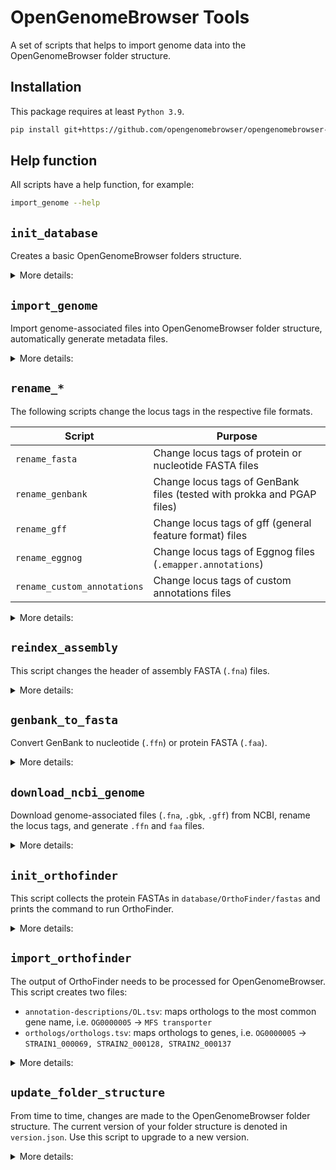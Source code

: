 # OpenGenomeBrowser Tools

A set of scripts that helps to import genome data into the OpenGenomeBrowser folder structure.

## Installation

This package requires at least `Python 3.9`.

```bash
pip install git+https://github.com/opengenomebrowser/opengenomebrowser-tools.git
```

## Help function

All scripts have a help function, for example:

```bash
import_genome --help
```

## `init_database`

Creates a basic OpenGenomeBrowser folders structure.

<details>
  <summary>More details:</summary>

Once the folder structure has been initiated...

- use [`import_genome`](#import_genome) to add genomes to the folder structure
- use [`download_ncbi_genome`](#download_ncbi_genome) and [`import_genome`](#import_genome) to download and add genomes from NCBI
- when all genomes have been added, use [`init_orthofinder`](#init_orthofinder) and [`import_orthofinder`](#import_orthofinder) to calculate
  orthologs (optional)

Usage:

```shell
export GENOMIC_DATABASE=/path/to/database
init_database  # or --database_dir=/path/to/database
```

<details>
  <summary>Result:</summary>

```
  database
  ├── organisms
  ├── annotations.json
  ├── annotation-descriptions
  │   ├── SL.tsv
  │   ├── KO.tsv
  │   ├── KR.tsv
  │   ├── EC.tsv
  │   └── GO.tsv
  ├── orthologs
  └── pathway-maps
      ├── type_dictionary.json
      └── svg
```

</details>

</details>

## `import_genome`

Import genome-associated files into OpenGenomeBrowser folder structure, automatically generate metadata files.

<details>
  <summary>More details:</summary>

If the annotation was performed using the proper organism name, genome identifier and taxonomic information (recommended), the import is
straightforward because no files need to be renamed.

```shell
export GENOMIC_DATABASE=/path/to/database   # this directory contains the 'organisms' folder
import_genome --import_dir=/prokka/out/dir  # optional: add "--organism STRAIN --genome STRAIN.1" as sanity check
```

<details>
  <summary>How to run prokka to get correct locus tags</summary>

Suppose the desired organism name is `STRAIN`, the genome identifier is `STRAIN.1`, this is how to run prokka:

```shell
prokka \
  --strain STRAIN \ 
  --locustag STRAIN.1 \
  --prefix STRAIN.1 \
  --genus Mycoplasma --species genitalium \  # Optional. If set, this script can automatically detect the taxid.
  --out /prokka/out/dir \
  assembly.fasta
```

</details>

<details>
  <summary>How to run PGAP to get correct locus tags</summary>

Suppose the desired organism name is `STRAIN`, the genome identifier is `STRAIN.1`, these are the lines in PGAPs `submol.yaml` that are relevant to
this script:

```yaml
organism:
  genus_species: 'Mycoplasma genitalium'  # Optional. If set, this script can automatically detect the taxid.
  strain: 'STRAIN'
locus_tag_prefix: 'STRAIN.1'
bioproject: 'PRJNA9999999'  # Optional. If set, this script can automatically add it to bioproject_accession in genome.json.
biosample: 'SAMN99999999'  # Optional. If set, this script can automatically add it to biosample_accession in genome.json.
publications: # Optional. If set, this script can automatically add it to the literature_references in genome.json.
  - publication:
      pmid: 16397293
```

</details>

### Rename files during import

Should the locus tags not start with the genome identifier, the files need to be renamed accordingly. The `import_genome` command can do this
automatically sung the `--rename` flag.

```shell
export GENOMIC_DATABASE=/path/to/database   # this directory contains the 'organisms' folder
import_genome --import_dir=/prokka/out/dir --organism STRAIN --genome STRAIN.1 --rename
```

The renaming is provided as-is, and was only tested on files produced by certain versions of prokka and PGAP. If there is an error, you must rename
the files manually (with or without the help of my [renaming scripts](#rename_-rename-locus-tags-in-genome-associated-files)) and then import them as
described in the previous section.

### Required files

These files need to be in `import_dir`:

- `.fna`: assembly (FASTA)
- `.gbk`: GenBank file
- `.gff`: General feature format file

Optional files:

- `.faa`: protein sequences (FASTA). If non-existent, it will automatically be generated from the `.gbk` file
- `.ffn`: nucleotides file (FASTA). If non-existent, it will automatically be generated from the `.gbk` file
- `.sqn`: required for submission to GenBank, not really used by OpenGenomeBrowser
- `.emapper.annotations`: Eggnog annotation file
- `.XX`: custom annotation file (e.g. `EC`, `.GO`, etc.; any files with a suffix of two upper case letters are detected as custom annotations)
- `_busco.txt`: BUSCO output file, content will be added to `genome.json`
- `genome.json`: content will be added to final `genome.json`, may be as simple as `{"restricted": true}`
- `organism.json`: content will be added to final `organism.json`, may be as simple as `{"assembly_tool": "PGAP"}`

<details>
  <summary>Example result:</summary>

```text
#### folder structure ####
database
└── organisms
    └── STRAIN
        ├── organism.json
        └── genomes
             └── STRAIN.1
         	     ├── genome.json
         	     ├── STRAIN.1.faa
         	     ├── STRAIN.1.ffn
         	     ├── STRAIN.1.fna
         	     ├── STRAIN.1.gbk
         	     ├── STRAIN.1.gff
         	     ├── STRAIN.1.sqn
         	     └── rest
         	      	 ├── PROKKA_08112021.err
         	      	 ├── PROKKA_08112021.fsa
        	      	 ├── PROKKA_08112021.log
         	      	 ├── PROKKA_08112021.tbl
         	      	 ├── PROKKA_08112021.tsv
         	      	 ├── PROKKA_08112021.txt
         	      	 └── short_summary.specific.lactobacillales_odb10.FAM3228-i1-1_busco.txt
```

</details>

### Modify where files are moved to

It is possible to change where files end up in the folder structure. The behaviour is determined by a config file in json format that can be specified
with the --import_settings parameter or the `OGB_IMPORT_SETTINGS` environment variable.

```shell
export OGB_IMPORT_SETTINGS=/path/to/import_config.json
```

<details>
  <summary>These are the default settings:</summary>

```text
{
    "organism_template": {},                           # use this to add metadata to all imported organism.json files, e.g. {"restricted": true}
    "genome_template": {},                             # use this to add metadata to all imported genome.json files, e.g. {"assembly_tool": "PGAP"}
    "path_transformer": {
        ".*\\.fna": "{genome}.{suffix}",               # all files that match the regex will end up in organisms/STRAIN/genomes/STRAIN.1/STRAIN.1.fna
        ".*\\.faa": "{genome}.{suffix}",
        ".*\\.gbk": "{genome}.{suffix}",
        ".*\\.gff": "{genome}.{suffix}",
        ".*\\.sqn": "{genome}.{suffix}",
        ".*\\.ffn": "{genome}.{suffix}",
        ".*\\.emapper.annotations": "{genome}.eggnog",
        ".*\\.[A-Z]{2}": "{genome}.{suffix}",
        "genome.md": "genome.md", 
        "organism.md": "../../organism.md",            # this file will end up in /organisms/STRAIN/organism.md
        "genome.json": null,                           # this file will not be copied
        "organism.json": null,                         # this file will not be copied
        ".*": "rest/{original_path}"                   # this regex matches all files, thus all files that did not match any previous regex will
                                                       #   will end up in .../STRAIN.1/rest/
    }
}
```

</details>

<details>
  <summary>This is an example of an alternative configuration:</summary>

```text
{
    "organism_template": {},
    "genome_template": {},
    "path_transformer": {
        
        # raw reads
        ".*fastqc?\\..*": "0_raw_reads/{original_path}",
        
        # assembly
        ".*\\.fna": "1_assembly/{genome}.{suffix}",
        
        # coding sequence (CDS) calling
        ".*\\.faa": "2_cds/{genome}.{suffix}",
        ".*\\.gbk": "2_cds/{genome}.{suffix}",
        ".*\\.gff": "2_cds/{genome}.{suffix}",
        ".*\\.ffn": "2_cds/{genome}.{suffix}",
        ".*\\.sqn": "2_cds/{genome}.{suffix}",
        "PROKKA_.*": "2_cds/{original_path}",
        
        # functional annotations
        ".*\\.emapper.annotations": "3_annotation/{genome}.eggnog",
        ".*\\.[A-Z]{2}": "3_annotation/{genome}.{suffix}",
        ".*_busco\\.txt": "3_annotation/{original_path}",
        
        # special files
        "genome.md": "genome.md",
        "organism.md": "../../organism.md",
        "genome.json": null,
        "organism.json": null,
        
        # rest
        ".*": "rest/{original_path}"
    }
}
```

Result:

```text
#### folder structure ####
database
└── organisms
    └── STRAIN
       ├── organism.json
       └── genomes
             └── STRAIN.1
                 ├── genome.json
                 ├── 1_assembly
                 │     └── STRAIN.1.fna
                 ├── 2_cds
                 │     ├── PROKKA_08112021.err
                 │     ├── PROKKA_08112021.fsa
                 │     ├── PROKKA_08112021.log
                 │     ├── PROKKA_08112021.tbl
                 │     ├── PROKKA_08112021.tsv
                 │     ├── PROKKA_08112021.txt
                 │     ├── STRAIN.1.faa
                 │     ├── STRAIN.1.ffn
                 │     ├── STRAIN.1.gbk
                 │     ├── STRAIN.1.gff
                 │     └── STRAIN.1.sqn
                 └── 3_annotation
                       └── short_summary_busco.txt
```

</details>

### Add custom metadata

There are two ways to achieve this:

1) Add a `organism.json` and/or `genome.json` file into `import_dir` (see [import_genome: Required files](#required-files))
2) Set a global `organism.json` and/or `genome.json` file that is used as a basis for all future imports (
   see [import_genome: Modify where files are moved to](#modify-where-files-are-moved-to))

</details>

## `rename_*`

The following scripts change the locus tags in the respective file formats.

| Script                      | Purpose                                                                  |
|-----------------------------|--------------------------------------------------------------------------|
| `rename_fasta`              | Change locus tags of protein or nucleotide FASTA files                   |
| `rename_genbank`            | Change locus tags of GenBank files (tested with prokka and PGAP files)   |
| `rename_gff`                | Change locus tags of gff (general feature format) files                  |
| `rename_eggnog`             | Change locus tags of Eggnog files (`.emapper.annotations`)               |
| `rename_custom_annotations` | Change locus tags of custom annotations files                            |

<details>
  <summary>More details:</summary>

The syntax is always the same.

```shell
rename_fasta \
  --file /path/to/input.file \
  --out /path/to/output.file \
  --new_locus_tag_prefix STRAIN.2 \
  --old_locus_tag_prefix STRAIN.1  # optional, good as sanity check
```

</details>

## `reindex_assembly`

This script changes the header of assembly FASTA (`.fna`) files.

<details>
  <summary>More details:</summary>

```shell
reindex_assembly \
  --file /path/to/input.file \
  --out /path/to/output.file \
  --prefix STRAIN_scf \
  --leading_zeroes 5  # optional
```

This would transform a FASTA header like this `>anything here` into `>STRAIN_scf_00001`.

</details>

## `genbank_to_fasta`

Convert GenBank to nucleotide (`.ffn`) or protein FASTA (`.faa`).

<details>
  <summary>More details:</summary>

Usage:

```shell
genbank_to_fasta \
  --gbk /path/to/input.gbk \
  --out /path/to/output.fasta \
  --format faa  # or ffn
```

</details>

## `download_ncbi_genome`

Download genome-associated files (`.fna`, `.gbk`, `.gff`) from NCBI, rename the locus tags, and generate `.ffn` and `faa` files.

<details>
  <summary>More details:</summary>

Usage:

```shell
download_ncbi_genome \
  --assembly_name GCF_005864195.1 \
  --out_dir /path/to/outdir \
  --new_locus_tag_prefix FAM3257_ 
```

Result:

```text
outdir
├── FAM3257.faa
├── FAM3257.ffn
├── FAM3257.fna
├── FAM3257.gbk
└── FAM3257.gff
```

The next step might be to import these genomes into the OpenGenomeBrowser folder structure like this:

```shell
import_genome --import_dir=/path/to/outdir --organism FAM3257 --genome FAM3257
```

</details>

## `init_orthofinder`

This script collects the protein FASTAs in `database/OrthoFinder/fastas` and prints the command to run OrthoFinder.

<details>
  <summary>More details:</summary>

Usage:

```shell
export GENOMIC_DATABASE=/path/to/database
init_orthofinder --representatives_only
```

Result:

```
  database
  ├── ...
  └── OrthoFinder
      └── fastas
          ├── GENOME1.faa
          ├── GENOME2.faa
          └── ...
```

</details>

## `import_orthofinder`

The output of OrthoFinder needs to be processed for OpenGenomeBrowser. This script creates two files:

- `annotation-descriptions/OL.tsv`: maps orthologs to the most common gene name, i.e. `OG0000005` -> `MFS transporter`
- `orthologs/orthologs.tsv`: maps orthologs to genes, i.e. `OG0000005` -> `STRAIN1_000069, STRAIN2_000128, STRAIN2_000137`

<details>
  <summary>More details:</summary>

Usage:

```shell
export GENOMIC_DATABASE=/path/to/database
import_orthofinder --which hog  # 'hog' for hierarchical orthogroups and 'og' for regular orthogroups
```

Once these files exist, run the following command from within the OpenGenomeBrowser docker container:

```shell
python db_setup/manage_ogb.py import-orthologs
```

</details>

## `update_folder_structure`

From time to time, changes are made to the OpenGenomeBrowser folder structure. The current version of your folder structure is denoted
in `version.json`. Use this script to upgrade to a new version.

<details>
  <summary>More details:</summary>

- `1_to_2`: add `COG` to genome.json

</details>

